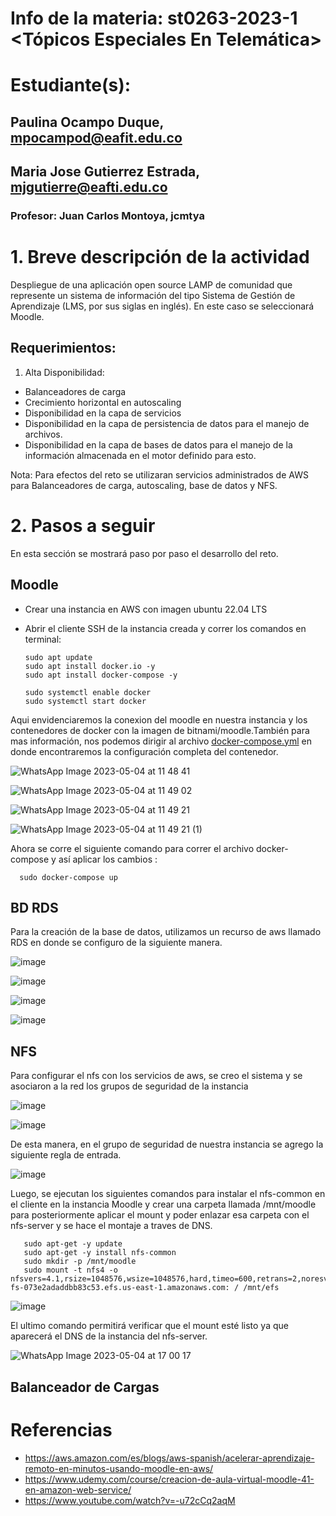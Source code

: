 # Info de la materia: st0263-2023-1 <Tópicos Especiales En Telemática>

# Estudiante(s):
## Paulina Ocampo Duque, mpocampod@eafit.edu.co
## Maria Jose Gutierrez Estrada, mjgutierre@eafti.edu.co
### Profesor: Juan Carlos Montoya, jcmtya 

# 1. Breve descripción de la actividad

Despliegue de una aplicación open source LAMP de comunidad que represente un sistema de información del tipo Sistema de Gestión de Aprendizaje (LMS, por sus siglas en inglés). En este caso se seleccionará Moodle.

## Requerimientos:

1. Alta Disponibilidad:
  - Balanceadores de carga
  - Crecimiento horizontal en autoscaling
  - Disponibilidad en la capa de servicios
  - Disponibilidad en la capa de persistencia de datos para el manejo de archivos.
  - Disponibilidad en la capa de bases de datos para el manejo de la información almacenada en el motor definido para esto.

Nota: Para efectos del reto se utilizaran servicios administrados de AWS para Balanceadores de carga, autoscaling, base de datos y NFS.

# 2. Pasos a seguir

En esta sección se mostrará paso por paso el desarrollo del reto. 

## Moodle

* Crear una instancia en AWS con imagen ubuntu 22.04 LTS  
* Abrir el cliente SSH de la instancia creada y correr los comandos en terminal:   

      sudo apt update
      sudo apt install docker.io -y
      sudo apt install docker-compose -y

      sudo systemctl enable docker
      sudo systemctl start docker

Aqui envidenciaremos la conexion del moodle en nuestra instancia y los contenedores de docker con la imagen de bitnami/moodle.También para mas información, nos podemos dirigir al archivo [docker-compose.yml](https://github.com/mjgutierre/TopicosEspecialesTelematica/blob/master/Reto4/Docker-compose.yml) en donde encontraremos la configuración completa del contenedor.

![WhatsApp Image 2023-05-04 at 11 48 41](https://user-images.githubusercontent.com/68908889/236272480-f16e5a29-0a30-4c09-bc92-82ef1fc509f4.jpeg)

![WhatsApp Image 2023-05-04 at 11 49 02](https://user-images.githubusercontent.com/68908889/236272558-1366f3ab-666b-4aef-9877-7481559d5405.jpeg)

![WhatsApp Image 2023-05-04 at 11 49 21](https://user-images.githubusercontent.com/68908889/236272580-4ced66f4-c382-4a22-b4c4-139dedc17efd.jpeg)

![WhatsApp Image 2023-05-04 at 11 49 21 (1)](https://user-images.githubusercontent.com/68908889/236272604-79a0b613-7268-459f-b5b0-df5ebe8d0ebe.jpeg)

Ahora se corre el siguiente comando para correr el archivo docker-compose y así aplicar los cambios :
      
      sudo docker-compose up
      

## BD RDS

Para la creación de la base de datos, utilizamos un recurso de aws llamado RDS en donde se configuro de la siguiente manera.

![image](https://user-images.githubusercontent.com/68908889/236353134-e1c698f2-dd65-4ce7-bd28-06c3d018882a.png)

![image](https://user-images.githubusercontent.com/68908889/236353163-500c7de7-371e-4f55-8e7c-02d5bb59e57c.png)

![image](https://user-images.githubusercontent.com/68908889/236353227-8efb5044-16da-4808-8134-5c0d7adf4b28.png)

![image](https://user-images.githubusercontent.com/68908889/236353306-2954b44d-06b9-459b-97b7-138eb9dc48d4.png)


## NFS
Para configurar el nfs con los servicios de aws, se creo el sistema y se asociaron a la red los grupos de seguridad de la instancia 

![image](https://user-images.githubusercontent.com/68908889/236340086-9449cdfd-d440-4022-af21-49510c140411.png)

![image](https://user-images.githubusercontent.com/68908889/236340120-ca6f57b2-40be-4110-ac16-d4af72d49917.png)

De esta manera, en el grupo de seguridad de nuestra instancia se agrego la siguiente regla de entrada.

![image](https://user-images.githubusercontent.com/68908889/236340382-28ac5c49-4108-4eb3-b10d-4720c09c4741.png)

Luego, se ejecutan los siguientes comandos para instalar el nfs-common en el cliente en la instancia Moodle y crear una carpeta llamada /mnt/moodle para posteriormente aplicar el mount y poder enlazar esa carpeta con el nfs-server y se hace el montaje a traves de DNS.

       sudo apt-get -y update
       sudo apt-get -y install nfs-common
       sudo mkdir -p /mnt/moodle
       sudo mount -t nfs4 -o nfsvers=4.1,rsize=1048576,wsize=1048576,hard,timeo=600,retrans=2,noresvport fs-073e2adaddbb83c53.efs.us-east-1.amazonaws.com: / /mnt/efs
    
![image](https://user-images.githubusercontent.com/68908889/236340628-06c8eea8-4d01-4c6e-9b15-26eed72e5bf9.png)

El ultimo comando permitirá verificar que el mount esté listo ya que aparecerá el DNS de la instancia del nfs-server.

![WhatsApp Image 2023-05-04 at 17 00 17](https://user-images.githubusercontent.com/68908889/236340397-d8b2094b-4e44-4242-bbff-3d81a68486bc.jpeg)

## Balanceador de Cargas


# Referencias 

- https://aws.amazon.com/es/blogs/aws-spanish/acelerar-aprendizaje-remoto-en-minutos-usando-moodle-en-aws/
- https://www.udemy.com/course/creacion-de-aula-virtual-moodle-41-en-amazon-web-service/
- https://www.youtube.com/watch?v=-u72cCq2aqM
